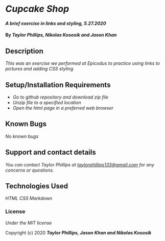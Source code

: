 # _Cupcake Shop_

#### _A brief exercise in links and styling, 5.27.2020_

#### By _**Taylor Phillips, Nikolas Kososik and Jason Khan**_

## Description

_This was an exercise we performed at Epicodus to practice using links to pictures and adding CSS styling_

## Setup/Installation Requirements

* _Go to github repository and download zip file_
* _Unzip file to a specified location_
* _Open the html page in a preferred web browser_

## Known Bugs

_No known bugs_

## Support and contact details

_You can contact Taylor Phillips at taylorphillips133@gmail.com for any concerns or questions._

## Technologies Used

_HTML_
_CSS_
_Markdown_

### License

*Under the MIT license*

Copyright (c) 2020 **_Taylor Phillips, Jason Khan and Nikolas Kososik_**